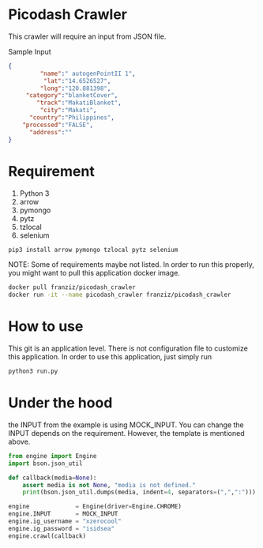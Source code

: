 # Picodash Crawler
This crawler will require an input from JSON file. 

Sample Input
```json
{
	     "name":" autogenPointII 1",
	      "lat":"14.6526527",
	     "long":"120.881398",
	 "category":"blanketCover",
	    "track":"MakatiBlanket",
	     "city":"Makati",
	  "country":"Philippines",
	"processed":"FALSE",
	  "address":""
}
```

# Requirement
1. Python 3
2. arrow
3. pymongo
4. pytz
5. tzlocal
6. selenium

```bash
pip3 install arrow pymongo tzlocal pytz selenium
```

NOTE: Some of requirements maybe not listed. In order to run this properly, you might want to pull this application docker image.

```bash
docker pull franziz/picodash_crawler
docker run -it --name picodash_crawler franziz/picodash_crawler
```

# How to use
This git is an application level. There is not configuration file to customize this application. In order to use this application, just simply run 
```bash
python3 run.py
```

# Under the hood
the INPUT from the example is using MOCK_INPUT. You can change the INPUT depends on the requirement. However, the template is mentioned above.
```python
from engine import Engine
import bson.json_util

def callback(media=None):
	assert media is not None, "media is not defined."
	print(bson.json_util.dumps(media, indent=4, separators=(",",":")))

engine             = Engine(driver=Engine.CHROME)
engine.INPUT       = MOCK_INPUT
engine.ig_username = "xzerocool"
engine.ig_password = "isidsea"
engine.crawl(callback)
```